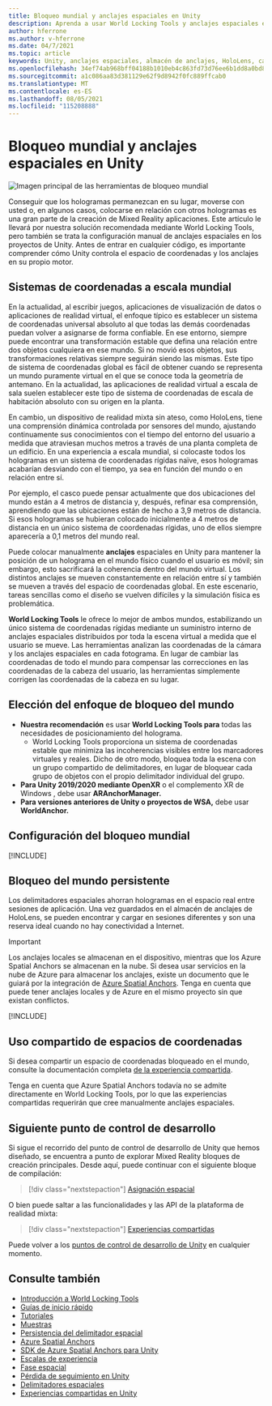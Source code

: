 ```yaml
---
title: Bloqueo mundial y anclajes espaciales en Unity
description: Aprenda a usar World Locking Tools y anclajes espaciales en aplicaciones de realidad mixta de Unity.
author: hferrone
ms.author: v-hferrone
ms.date: 04/7/2021
ms.topic: article
keywords: Unity, anclajes espaciales, almacén de anclajes, HoloLens, casco de realidad mixta, casco de realidad mixta de Windows, casco de realidad virtual, herramientas de bloqueo mundial, hologramas
ms.openlocfilehash: 34ef74ab968bff04188b1010eb4c863fd73d76ee6b1dd8a0bd89c7d4232a2be9
ms.sourcegitcommit: a1c086aa83d381129e62f9d8942f0fc889ffcab0
ms.translationtype: MT
ms.contentlocale: es-ES
ms.lasthandoff: 08/05/2021
ms.locfileid: "115208888"
---
```

# <a name="world-locking-and-spatial-anchors-in-unity"></a>Bloqueo mundial y anclajes espaciales en Unity

![Imagen principal de las herramientas de bloqueo mundial](images/wlt-img-01.jpeg)

Conseguir que los hologramas permanezcan en su lugar, moverse con usted o, en algunos casos, colocarse en relación con otros hologramas es una gran parte de la creación de Mixed Reality aplicaciones. Este artículo le llevará por nuestra solución recomendada mediante World Locking Tools, pero también se trata la configuración manual de anclajes espaciales en los proyectos de Unity. Antes de entrar en cualquier código, es importante comprender cómo Unity controla el espacio de coordenadas y los anclajes en su propio motor.

## <a name="world-scale-coordinate-systems"></a>Sistemas de coordenadas a escala mundial

En la actualidad, al escribir juegos, aplicaciones de visualización de datos  o aplicaciones de realidad virtual, el enfoque típico es establecer un sistema de coordenadas universal absoluto al que todas las demás coordenadas puedan volver a asignarse de forma confiable. En ese entorno, siempre puede encontrar una transformación estable que defina una relación entre dos objetos cualquiera en ese mundo. Si no movió esos objetos, sus transformaciones relativas siempre seguirán siendo las mismas. Este tipo de sistema de coordenadas global es fácil de obtener cuando se representa un mundo puramente virtual en el que se conoce toda la geometría de antemano. En la actualidad, las aplicaciones de realidad virtual a escala de sala suelen establecer este tipo de sistema de coordenadas de escala de habitación absoluto con su origen en la planta.

En cambio, un dispositivo de realidad mixta sin ateso, como HoloLens, tiene una comprensión dinámica controlada por sensores del mundo, ajustando continuamente sus conocimientos con el tiempo del entorno del usuario a medida que atraviesan muchos metros a través de una planta completa de un edificio. En una experiencia a escala mundial, si colocaste todos los hologramas en un sistema de coordenadas rígidas naïve, esos hologramas acabarían desviando con el tiempo, ya sea en función del mundo o en relación entre sí.

Por ejemplo, el casco puede pensar actualmente que dos ubicaciones del mundo están a 4 metros de distancia y, después, refinar esa comprensión, aprendiendo que las ubicaciones están de hecho a 3,9 metros de distancia. Si esos hologramas se hubieran colocado inicialmente a 4 metros de distancia en un único sistema de coordenadas rígidas, uno de ellos siempre aparecería a 0,1 metros del mundo real.

Puede colocar manualmente **anclajes** espaciales en Unity para mantener la posición de un holograma en el mundo físico cuando el usuario es móvil; sin embargo, esto sacrificará la coherencia dentro del mundo virtual. Los distintos anclajes se mueven constantemente en relación entre sí y también se mueven a través del espacio de coordenadas global. En este escenario, tareas sencillas como el diseño se vuelven difíciles y la simulación física es problemática.

**World Locking Tools** le ofrece lo mejor de ambos mundos, estabilizando un único sistema de coordenadas rígidas mediante un suministro interno de anclajes espaciales distribuidos por toda la escena virtual a medida que el usuario se mueve. Las herramientas analizan las coordenadas de la cámara y los anclajes espaciales en cada fotograma. En lugar de cambiar las coordenadas de todo el mundo para compensar las correcciones en las coordenadas de la cabeza del usuario, las herramientas simplemente corrigen las coordenadas de la cabeza en su lugar.

## <a name="choosing-your-world-locking-approach"></a>Elección del enfoque de bloqueo del mundo

* **Nuestra recomendación** es usar **World Locking Tools para** todas las necesidades de posicionamiento del holograma. 
    * World Locking Tools proporciona un sistema de coordenadas estable que minimiza las incoherencias visibles entre los marcadores virtuales y reales. Dicho de otro modo, bloquea toda la escena con un grupo compartido de delimitadores, en lugar de bloquear cada grupo de objetos con el propio delimitador individual del grupo.
* **Para Unity 2019/2020 mediante OpenXR** o el complemento XR de Windows , debe usar **ARAnchorManager.**
* **Para versiones anteriores de Unity o proyectos de WSA,** debe usar **WorldAnchor.**

## <a name="setting-up-world-locking"></a>Configuración del bloqueo mundial 

[!INCLUDE[](includes/world-locking/world-locking-setup.md)]

## <a name="persistent-world-locking"></a>Bloqueo del mundo persistente

Los delimitadores espaciales ahorran hologramas en el espacio real entre sesiones de aplicación. Una vez guardados en el almacén de anclajes de HoloLens, se pueden encontrar y cargar en sesiones diferentes y son una reserva ideal cuando no hay conectividad a Internet.

> [!IMPORTANT]
> Los anclajes locales se almacenan en el dispositivo, mientras que los Azure Spatial Anchors se almacenan en la nube. Si desea usar servicios en la nube de Azure para almacenar los anclajes, existe un documento que le guiará por la integración de [Azure Spatial Anchors](../mixed-reality-cloud-services.md#azure-spatial-anchors). Tenga en cuenta que puede tener anclajes locales y de Azure en el mismo proyecto sin que existan conflictos.

[!INCLUDE[](includes/world-locking/world-locking-persistence.md)]

## <a name="sharing-coordinate-spaces"></a>Uso compartido de espacios de coordenadas 

Si desea compartir un espacio de coordenadas bloqueado en el mundo, consulte la documentación completa [de la experiencia compartida](shared-experiences-in-unity.md).

Tenga en cuenta que Azure Spatial Anchors todavía no se admite directamente en World Locking Tools, por lo que las experiencias compartidas requerirán que cree manualmente anclajes espaciales.

## <a name="next-development-checkpoint"></a>Siguiente punto de control de desarrollo

Si sigue el recorrido del punto de control de desarrollo de Unity que hemos diseñado, se encuentra a punto de explorar Mixed Reality bloques de creación principales. Desde aquí, puede continuar con el siguiente bloque de compilación:

> [!div class="nextstepaction"]
> [Asignación espacial](spatial-mapping-in-unity.md)

O bien puede saltar a las funcionalidades y las API de la plataforma de realidad mixta:

> [!div class="nextstepaction"]
> [Experiencias compartidas](shared-experiences-in-unity.md)

Puede volver a los [puntos de control de desarrollo de Unity](unity-development-overview.md#2-core-building-blocks) en cualquier momento.

## <a name="see-also"></a>Consulte también
* [Introducción a World Locking Tools](https://microsoft.github.io/MixedReality-WorldLockingTools-Unity/DocGen/Documentation/IntroFAQ.html)
* [Guías de inicio rápido](https://microsoft.github.io/MixedReality-WorldLockingTools-Unity/DocGen/Documentation/HowTos/QuickStart.html)
* [Tutoriales](https://microsoft.github.io/MixedReality-WorldLockingTools-Samples/Tutorial/01_Minimal/01_Minimal.html)
* [Muestras](https://microsoft.github.io/MixedReality-WorldLockingTools-Unity/DocGen/Documentation/HowTos/SampleApplications.html)
* [Persistencia del delimitador espacial](../../design/coordinate-systems.md#spatial-anchor-persistence)
* <a href="/azure/spatial-anchors" target="_blank">Azure Spatial Anchors</a>
* <a href="/dotnet/api/Microsoft.Azure.SpatialAnchors" target="_blank">SDK de Azure Spatial Anchors para Unity</a>
* [Escalas de experiencia](../../design/coordinate-systems.md#mixed-reality-experience-scales)
* [Fase espacial](../../design/coordinate-systems.md#stage-frame-of-reference)
* [Pérdida de seguimiento en Unity](tracking-loss-in-unity.md)
* [Delimitadores espaciales](../../design/spatial-anchors.md)
* [Experiencias compartidas en Unity](shared-experiences-in-unity.md)
